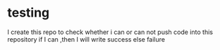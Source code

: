 # testing
I create this repo to check whether i can or can not push code into this repository
if I can ,then I will write success else failure
